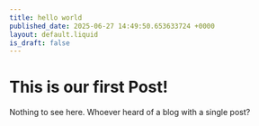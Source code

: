 ```yaml
---
title: hello world
published_date: 2025-06-27 14:49:50.653633724 +0000
layout: default.liquid
is_draft: false
---
```

# This is our first Post!

Nothing to see here. Whoever heard of a blog with a single post?
